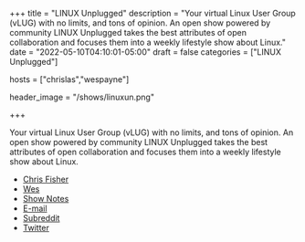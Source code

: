 +++
title = "LINUX Unplugged"
description = "Your virtual Linux User Group (vLUG) with no limits, and tons of opinion. An open show powered by community LINUX Unplugged takes the best attributes of open collaboration and focuses them into a weekly lifestyle show about Linux."
date = "2022-05-10T04:10:01-05:00"
draft = false
categories = ["LINUX Unplugged"]

hosts = ["chrislas","wespayne"]

header_image = "/shows/linuxun.png"

+++

Your virtual Linux User Group (vLUG) with no limits, and tons of opinion. An open show powered by community LINUX Unplugged takes the best attributes of open collaboration and focuses them into a weekly lifestyle show about Linux.

<ul>
<li><a href="https://linuxunplugged.com/hosts/chrislas">Chris Fisher</a></li>
<li><a href="https://linuxunplugged.com/hosts/wes">Wes</a></li>
<li><a href="https://linuxunplugged.com">Show Notes</a></li>
<li><a href="https://www.jupiterbroadcasting.com/contact/">E-mail</a></li>
<li><a href="https://www.reddit.com/r/linuxunplugged/">Subreddit</a></li>
<li><a href="https://twitter.com/LINUXUnplugged">Twitter</a></li>
</ul>
